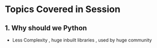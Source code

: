 
# Topics Covered in Session

## 1. Why should we Python 
- Less Complexity , huge inbuilt libraries , used by huge community 
